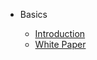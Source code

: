 - Basics
 
	- [Introduction](en-us/basics/[English]-Introduction)
	- [White Paper](en-us/basics/[English]-Whitepaper)

 